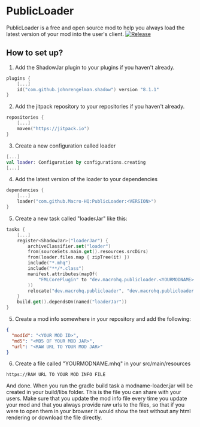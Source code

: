 # PublicLoader
PublicLoader is a free and open source mod to help you always load the latest version of your mod into the user's client.
[![Release](https://jitpack.io/v/Macro-HQ/PublicLoader.svg)](https://jitpack.io/#Macro-HQ/PublicLoader)
## How to set up?
1. Add the ShadowJar plugin to your plugins if you haven't already.
```kotlin
plugins {
    [...]
    id("com.github.johnrengelman.shadow") version "8.1.1"
}
```

2. Add the jitpack repository to your repositories if you haven't already.
```kotlin
repositories {
    [...]
    maven("https://jitpack.io")
}
```

3. Create a new configuration called loader
```kotlin
[...]
val loader: Configuration by configurations.creating
[...]
```

4. Add the latest version of the loader to your dependencies
```kotlin
dependencies {
    [...]
    loader("com.github.Macro-HQ:PublicLoader:<VERSION>")
}
```

5. Create a new task called "loaderJar" like this:
```kotlin
tasks {
    [...]
    register<ShadowJar>("loaderJar") {
        archiveClassifier.set("loader")
        from(sourceSets.main.get().resources.srcDirs)
        from(loader.files.map { zipTree(it) })
        include("*.mhq")
        include("**/*.class")
        manifest.attributes(mapOf(
            "FMLCorePlugin" to "dev.macrohq.publicloader.<YOURMODNAME>.LoaderPlugin"
        ))
        relocate("dev.macrohq.publicloader", "dev.macrohq.publicloader.<YOURMODNAME>")
    }
    build.get().dependsOn(named("loaderJar"))
}
```

5. Create a mod info somewhere in your repository and add the following:
```json
{
  "modId": "<YOUR MOD ID>",
  "md5": "<MD5 OF YOUR MOD JAR>",
  "url": "<RAW URL TO YOUR MOD JAR>"
}
```

6. Create a file called "YOURMODNAME.mhq" in your src/main/resources
```
https://RAW URL TO YOUR MOD INFO FILE
```

And done. When you run the gradle build task a modname-loader.jar will be created in your build/libs folder. This is the file you can share with your users.
Make sure that you update the mod info file every time you update your mod and that you always provide raw urls to the files, so that if you were to open them in your browser 
it would show the text without any html rendering or download the file directly.